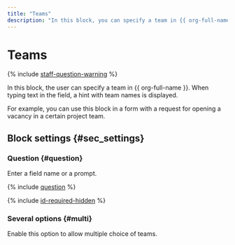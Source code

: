 ```yaml
---
title: "Teams"
description: "In this block, you can specify a team in {{ org-full-name }}. Team names will be suggested to you as you type."
---
```


# Teams

{% include [staff-question-warning](../../_includes/forms/staff-question-warning.md) %}

In this block, the user can specify a team in {{ org-full-name }}. When typing text in the field, a hint with team names is displayed.

For example, you can use this block in a form with a request for opening a vacancy in a certain project team.

## Block settings {#sec_settings}

### Question {#question}

Enter a field name or a prompt.

{% include [question](../../_includes/forms/question.md) %}

{% include [id-required-hidden](../../_includes/forms/id-required-hidden.md) %}

### Several options {#multi}

Enable this option to allow multiple choice of teams.